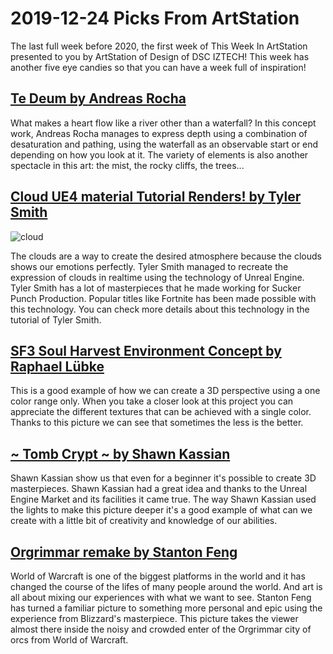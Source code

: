 # 2019-12-24 Picks From ArtStation
The last full week before 2020, the first week of This Week In ArtStation presented to you by ArtStation of Design of DSC IZTECH! This week has another five eye candies so that you can have a week full of inspiration!

## [Te Deum by Andreas Rocha](https://www.artstation.com/artwork/e0L8rZ)
What makes a heart flow like a river other than a waterfall? In this concept work, Andreas Rocha manages to express depth using a combination of desaturation and pathing, using the waterfall as an observable start or end depending on how you look at it. The variety of elements is also another spectacle in this art: the mist, the rocky cliffs, the trees...

## [Cloud UE4 material Tutorial Renders! by Tyler Smith](https://www.artstation.com/artwork/aRgGDJ)

![cloud](https://cdnb.artstation.com/p/assets/images/images/015/732/147/large/tyler-smith-render06.jpg?1549419596 "")

The clouds are a way to create the desired atmosphere because the clouds shows our emotions perfectly. Tyler Smith managed to recreate the expression of clouds in realtime using the technology of Unreal Engine. Tyler Smith has a lot of masterpieces that he made working for Sucker Punch Production. Popular titles like Fortnite has been made possible with this technology. You can check more details about this technology in the tutorial of Tyler Smith.

## [SF3 Soul Harvest Environment Concept by Raphael Lübke](https://www.artstation.com/artwork/Oy3Wqb)
This is a good example of how we can create a 3D perspective using a one color range only. When you take a closer look at this project you can appreciate the different textures that can be achieved with a single color. Thanks to this picture we can see that sometimes the less is the better.

## [~ Tomb Crypt ~ by Shawn Kassian](https://www.artstation.com/artwork/A9arxq)
Shawn Kassian show us that even for a beginner it's possible to create 3D masterpieces. Shawn Kassian had a great idea and thanks to the Unreal Engine Market and its facilities it came true. The way Shawn Kassian used the lights to make this picture deeper it's a good example of what can we create with a little bit of creativity and knowledge of our abilities.

## [Orgrimmar remake by Stanton Feng](https://www.artstation.com/artwork/aRVPXk)
World of Warcraft is one of the biggest platforms in the world and it has changed the course of the lifes of many people around the world. And art is all about mixing our experiences with what we want to see. Stanton Feng has turned a familiar picture to something more personal and epic using the experience from Blizzard's masterpiece. This picture takes the viewer almost there inside the noisy and crowded enter of the Orgrimmar city of orcs from World of Warcraft.
